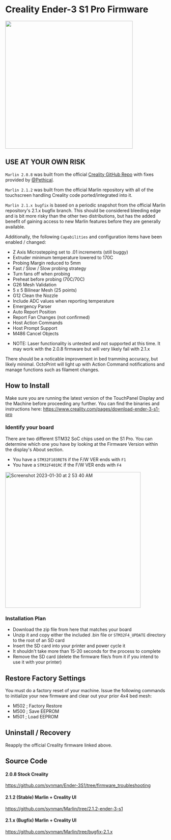 # Creality Ender-3 S1 Pro Firmware

<img width=400px src="https://user-images.githubusercontent.com/1299716/215980417-d70e84ea-0a16-4c25-bdba-8985cca5c6c9.png"/>

## USE AT YOUR OWN RISK ##

`Marlin 2.0.8` was built from the official <a href="https://github.com/CrealityOfficial/Ender-3S1/tree/s1_pro">Creality GitHub Repo</a> with fixes provided by <a href="https://github.com/Pethical">@Pethical</a>. 

`Marlin 2.1.2` was built from the official Marlin repository with all of the touchscreen handling Creality code ported/integrated into it.

`Marlin 2.1.x bugfix` is based on a periodic snapshot from the official Marlin repository's 2.1.x bugfix branch.  This should be considered bleeding edge and is bit more risky than the other two distributions, but has the added benefit of gaining access to new Marlin features before they are generally available.

Additionally, the following `Capabilities` and configuration items have been enabled / changed:

- Z Axis Microstepping set to .01 increments (still buggy)
- Extruder minimum temperature lowered to 170C
- Probing Margin reduced to 5mm
- Fast / Slow / Slow probing strategy
- Turn fans off when probing
- Preheat before probing (70C/70C)
- G26 Mesh Validation
- 5 x 5 Bilinear Mesh (25 points)
- G12 Clean the Nozzle
- Include ADC values when reporting temperature
- Emergency Parser
- Auto Report Position
- Report Fan Changes (not confirmed)
- Host Action Commands
- Host Prompt Support
- M486 Cancel Objects

* NOTE:  Laser functionality is untested and not supported at this time.  It may work with the 2.0.8 firmware but will very likely fail with 2.1.x

There should be a noticable improvement in bed tramming accuracy, but likely minimal.  OctoPrint will light up with Action Command notifications and manage functions such as filament changes.  

## How to Install
Make sure you are running the latest version of the TouchPanel Display and the Machine before proceeding any further.  You can find the binaries and instructions here:  https://www.creality.com/pages/download-ender-3-s1-pro

### Identify your board
There are two different STM32 SoC chips used on the S1 Pro.  You can determine which one you have by looking at the Firmware Version within the display's About section.

- You have a `STM32F103RET6` if the F/W VER ends with `F1`
- You have a `STM32F401RC` if the F/W VER ends with `F4`

<img width="425" alt="Screenshot 2023-01-30 at 2 53 40 AM" src="https://user-images.githubusercontent.com/1299716/215419703-a4404966-8fa1-478c-ab97-1250666bcc03.png">

### Installation Plan
- Download the zip file from here that matches your board
- Unzip it and copy either the included .bin file or `STM32F4_UPDATE` directory to the root of an SD card
- Insert the SD card into your printer and power cycle it
- It shouldn't take more than 15-20 seconds for the process to complete
- Remove the SD card (delete the firmware file/s from it if you intend to use it with your printer)

## Restore Factory Settings
You must do a factory reset of your machine.  Issue the following commands to initialize your new firmware and clear out your prior 4x4 bed mesh:

- M502 ; Factory Restore
- M500 ; Save EEPROM
- M501 ; Load EEPROM

## Uninstall / Recovery
Reapply the official Creality firmware linked above.


## Source Code
#### 2.0.8 Stock Creality
https://github.com/synman/Ender-3S1/tree/firmware_troubleshooting
#### 2.1.2 (Stable) Marlin + Creality UI
https://github.com/synman/Marlin/tree/2.1.2-ender-3-s1
#### 2.1.x (Bugfix) Marlin + Creality UI
https://github.com/synman/Marlin/tree/bugfix-2.1.x
